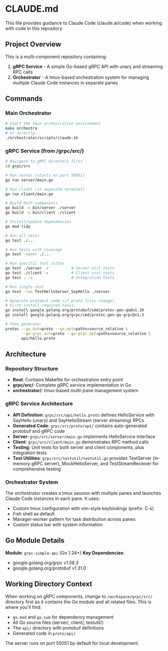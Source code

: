 # CLAUDE.md

This file provides guidance to Claude Code (claude.ai/code) when working with code in this repository.

## Project Overview

This is a multi-component repository containing:
1. **gRPC Service** - A simple Go-based gRPC API with unary and streaming RPC calls
2. **Orchestrator** - A tmux-based orchestration system for managing multiple Claude Code instances in separate panes

## Commands

### Main Orchestrator
```bash
# Start the tmux orchestration environment
make orchestra
# or directly:
./orchestrator/scripts/claude.sh
```

### gRPC Service (from /grpc/src/)
```bash
# Navigate to gRPC directory first
cd grpc/src

# Run server (starts on port 50051)
go run server/main.go

# Run client (in separate terminal)
go run client/main.go

# Build both components
go build -o bin/server ./server
go build -o bin/client ./client

# Install/update dependencies
go mod tidy

# Run all tests
go test ./...

# Run tests with coverage
go test -cover ./...

# Run specific test suites
go test ./server -v          # Server unit tests
go test ./client -v          # Client unit tests  
go test . -v                 # Integration tests

# Run single test
go test -run TestHelloServer_SayHello ./server

# Generate protobuf code (if proto files change)
# First install required tools:
go install google.golang.org/protobuf/cmd/protoc-gen-go@v1.28
go install google.golang.org/grpc/cmd/protoc-gen-go-grpc@v1.3

# Then generate:
protoc --go_out=proto --go_opt=paths=source_relative \
       --go-grpc_out=proto --go-grpc_opt=paths=source_relative \
       api/hello.proto
```

## Architecture

### Repository Structure
- **Root**: Contains Makefile for orchestration entry point
- **grpc/src/**: Complete gRPC service implementation in Go
- **orchestrator/**: tmux-based multi-pane management system

### gRPC Service Architecture
- **API Definition**: `grpc/src/api/hello.proto` defines HelloService with SayHello (unary) and SayHelloStream (server streaming) RPCs
- **Generated Code**: `grpc/src/proto/api/` contains auto-generated protobuf and gRPC code
- **Server**: `grpc/src/server/main.go` implements HelloService interface
- **Client**: `grpc/src/client/main.go` demonstrates RPC method calls
- **Testing**: Unit tests for both server and client components, plus integration tests
- **Test Utilities**: `grpc/src/testutil/testutil.go` provides TestServer (in-memory gRPC server), MockHelloServer, and TestStreamReceiver for comprehensive testing

### Orchestrator System
The orchestrator creates a tmux session with multiple panes and launches Claude Code instances in each pane. It uses:
- Custom tmux configuration with vim-style keybindings (prefix: C-x)
- Fish shell as default
- Manager-worker pattern for task distribution across panes
- Custom status bar with system information

## Go Module Details

**Module**: `grpc-simple-api` (Go 1.24+)
**Key Dependencies**: 
- google.golang.org/grpc v1.58.3
- google.golang.org/protobuf v1.31.0

## Working Directory Context

When working on gRPC components, change to `/workspace/grpc/src/` directory first as it contains the Go module and all related files. This is where you'll find:
- `go.mod` and `go.sum` for dependency management
- All Go source files (server/, client/, testutil/)
- The `api/` directory with protobuf definitions
- Generated code in `proto/api/`

The server runs on port 50051 by default for local development.